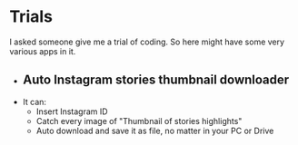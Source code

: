 # Trials
I asked someone give me a trial of coding. So here might have some very various apps in it.

- ## Auto Instagram stories thumbnail downloader
- It can:
  - Insert Instagram ID
  - Catch every image of "Thumbnail of stories highlights"
  - Auto download and save it as file, no matter in your PC or Drive
